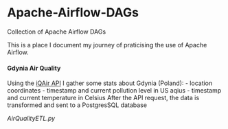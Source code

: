 # Apache-Airflow-DAGs

Collection of Apache Airflow DAGs

This is a place I document my journey of praticising the use of Apache Airflow.

<h4>Gdynia Air Quality</h4>
Using the <a href="https://www.iqair.com">iQAir API</a> I gather some stats about Gdynia (Poland):
- location coordinates
- timestamp and current pollution level in US aqius
- timestamp and current temperature in Celsius
After the API request, the data is transformed and sent to a PostgresSQL database

<i>AirQualityETL.py</i>
